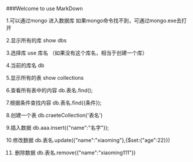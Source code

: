 ###Welcome to use MarkDown

1.可以通过mongo 进入数据库  如果mongo命令找不到，可通过mongo.exe去打开

2.显示所有的库  show dbs 

3.选择库 use 库名 （如果没有这个库名，相当于创建一个库）

4.当前的库名   db

5.显示所有的表  show collections

6.查看所有表中的内容  db.表名.find();

7.根据条件查找内容   db.表名.find({条件});

8.创建一个表 db.craeteCollection('表名')

9.插入数据  db.aaa.insert({"name":"名字"});

10.修改数据  db.表名.update({"name":"xiaoming"},{$set:{"age":22}}) 

11. 删除数据 db.表名.remove({"name":"xiaoming111"})

